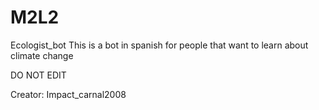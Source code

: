 # M2L2
Ecologist_bot
This is a bot in spanish for people that want to learn about climate change

DO NOT EDIT

Creator: Impact_carnal2008

